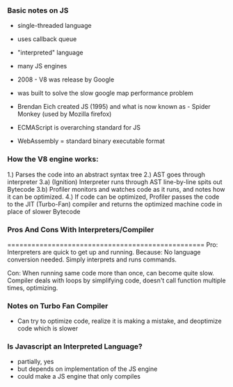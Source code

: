 ### Basic notes on JS

- single-threaded language
- uses callback queue
- "interpreted" language

- many JS engines
- 2008 - V8 was release by Google
- was built to solve the slow google map performance problem
- Brendan Eich created JS (1995) and what is now known as - Spider Monkey (used by Mozilla firefox)
- ECMAScript is overarching standard for JS
- WebAssembly = standard binary executable format

### How the V8 engine works:

1.) Parses the code into an abstract syntax tree
2.) AST goes through interpreter
3.a) (Ignition) Interpreter runs through AST line-by-line spits out Bytecode
3.b) Profiler monitors and watches code as it runs, and notes how it can be optimized.
4.) If code can be optimized, Profiler passes the code to the JIT (Turbo-Fan) compiler and returns the optimized machine code in place of slower Bytecode

### Pros And Cons With Interpreters/Compiler

=================================================
Pro: Interpreters are quick to get up and running. Because: No language conversion needed. Simply interprets and runs commands.

Con: When running same code more than once, can become quite slow. Compiler deals with loops by simplifying code, doesn't call function multiple times, optimizing.

### Notes on Turbo Fan Compiler

- Can try to optimize code, realize it is making a mistake, and deoptimize code which is slower

### Is Javascript an Interpreted Language?

- partially, yes
- but depends on implementation of the JS engine
- could make a JS engine that only compiles

